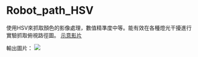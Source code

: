 # Robot_path_HSV
使用HSV來抓取顏色的影像處理，數值精準度中等。能有效在各種燈光干擾進行實驗抓取俯視路徑圖。
[示意影片](https://youtu.be/OdaCCqZhIaY)

輸出圖片：
![](https://i.imgur.com/a0mSk1K.jpg)

